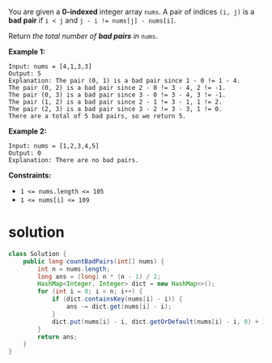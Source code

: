 You are given a **0-indexed** integer array `nums`. A pair of indices `(i, j)` is a **bad pair** if `i < j` and `j - i != nums[j] - nums[i]`.

Return *the total number of **bad pairs** in* `nums`.

 

**Example 1:**

```
Input: nums = [4,1,3,3]
Output: 5
Explanation: The pair (0, 1) is a bad pair since 1 - 0 != 1 - 4.
The pair (0, 2) is a bad pair since 2 - 0 != 3 - 4, 2 != -1.
The pair (0, 3) is a bad pair since 3 - 0 != 3 - 4, 3 != -1.
The pair (1, 2) is a bad pair since 2 - 1 != 3 - 1, 1 != 2.
The pair (2, 3) is a bad pair since 3 - 2 != 3 - 3, 1 != 0.
There are a total of 5 bad pairs, so we return 5.
```

**Example 2:**

```
Input: nums = [1,2,3,4,5]
Output: 0
Explanation: There are no bad pairs.
```

 

**Constraints:**

- `1 <= nums.length <= 105`
- `1 <= nums[i] <= 109`

# solution

```java
class Solution {
    public long countBadPairs(int[] nums) {
        int n = nums.length;
        long ans = (long) n * (n - 1) / 2;
        HashMap<Integer, Integer> dict = new HashMap<>();
        for (int i = 0; i < n; i++) {
            if (dict.containsKey(nums[i] - i)) {
                ans -= dict.get(nums[i] - i);
            }
            dict.put(nums[i] - i, dict.getOrDefault(nums[i] - i, 0) + 1);
        }
        return ans;
    }
}
```

